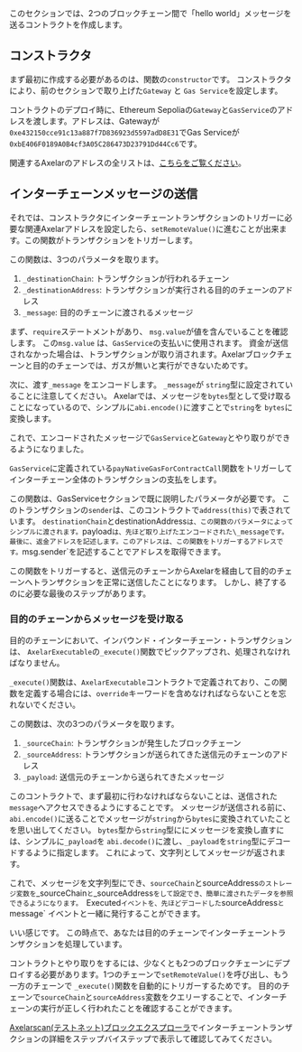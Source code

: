 このセクションでは、2つのブロックチェーン間で「hello world」メッセージを送るコントラクトを作成します。

## コンストラクタ

まず最初に作成する必要があるのは、関数の`constructor`です。 コンストラクタにより、前のセクションで取り上げた`Gateway` と `Gas Service`を設定します。

コントラクトのデプロイ時に、Ethereum Sepoliaの`Gateway`と`GasService`のアドレスを渡します。アドレスは、Gatewayが`0xe432150cce91c13a887f7D836923d5597adD8E31`でGas Serviceが`0xbE406F0189A0B4cf3A05C286473D23791Dd44Cc6`です。

関連するAxelarのアドレスの全リストは、<a href="https://docs.axelar.dev/resources/contract-addresses/testnet" target="_blank">こちらをご覧ください</a>。

## インターチェーンメッセージの送信

それでは、コンストラクタにインターチェーントランザクションのトリガーに必要な関連Axelarアドレスを設定したら、`setRemoteValue()`に進むことが出来ます。この関数がトランザクションをトリガーします。

この関数は、3つのパラメータを取ります。

1. `_destinationChain`: トランザクションが行われるチェーン
2. `_destinationAddress`: トランザクションが実行される目的のチェーンのアドレス
3. `_message`: 目的のチェーンに渡されるメッセージ

まず、`require`ステートメントがあり、 `msg.value`が値を含んでいることを確認します。 この`msg.value` は、`GasService`の支払いに使用されます。 資金が送信されなかった場合は、トランザクションが取り消されます。Axelarブロックチェーンと目的のチェーンでは、ガスが無いと実行ができないためです。

次に、渡す`_message` をエンコードします。 `_message`が `string`型に設定されていることに注意してください。 Axelarでは、メッセージを`bytes`型として受け取ることになっているので、シンプルに`abi.encode()`に渡すことで`string`を `bytes`に変換します。

これで、エンコードされたメッセージで`GasService`と`Gateway`とやり取りができるようになりました。

`GasService`に定義されている`payNativeGasForContractCall`関数をトリガーしてインターチェーン全体のトランザクションの支払をします。

この関数は、GasServiceセクションで既に説明したパラメータが必要です。 このトランザクションの`sender`は、このコントラクトで`address(this)`で表されています。 `destinationChain`とdestinationAddress`は、この関数のパラメータによってシンプルに渡されます。`payload`は、先ほど取り上げたエンコードされた\_messageです。 最後に、返金アドレスを記述します。このアドレスは、この関数をトリガーするアドレスです。`msg.sender\`を記述することでアドレスを取得できます。

この関数をトリガーすると、送信元のチェーンからAxelarを経由して目的のチェーンへトランザクションを正常に送信したことになります。 しかし、終了するのに必要な最後のステップがあります。

### 目的のチェーンからメッセージを受け取る

目的のチェーンにおいて、インバウンド・インターチェーン・トランザクションは、 `AxelarExecutable`の`_execute()`関数でピックアップされ、処理されなければなりません。

`_execute()`関数は、`AxelarExecutable`コントラクトで定義されており、この関数を定義する場合には、`override`キーワードを含めなければならないことを忘れないでください。

この関数は、次の3つのパラメータを取ります。

1. `_sourceChain`: トランザクションが発生したブロックチェーン
2. `_sourceAddress`: トランザクションが送られてきた送信元のチェーンのアドレス
3. `_payload`: 送信元のチェーンから送られてきたメッセージ

このコントラクトで、まず最初に行わなければならないことは、送信された`message`へアクセスできるようにすることです。 メッセージが送信される前に、 `abi.encode()`に送ることでメッセージが`string`から`bytes`に変換されていたことを思い出してください。 `bytes`型から`string`型ににメッセージを変換し直すには、シンプルに`_payload`を `abi.decode()`に渡し、`_payload`を`string`型にデコードするように指定します。 これによって、文字列としてメッセージが返されます。

これで、メッセージを文字列型にでき、`sourceChain`とsourceAddress`のストレージ変数を`_sourceChain`と`_sourceAddress`をして設定でき、簡単に渡されたデータを参照できるようになります。 `Executed`イベントを、先ほどデコードした`sourceAddress`と`message\` イベントと一緒に発行することができます。

いい感じです。 この時点で、あなたは目的のチェーンでインターチェーントランザクションを処理しています。

コントラクトとやり取りをするには、少なくとも2つのブロックチェーンにデプロイする必要があります。1つのチェーンで`setRemoteValue()`を呼び出し、もう一方のチェーンで `_execute()`関数を自動的にトリガーするためです。 目的のチェーンで`sourceChain`と`sourceAddress`変数をクエリーすることで、インターチェーンの実行が正しく行われたことを確認することができます。

<a href="https://testnet.axelarscan.io" target="_blank">Axelarscan(テストネット)ブロックエクスプローラ</a>でインターチェーントランザクションの詳細をステップバイステップで表示して確認してみてください。
